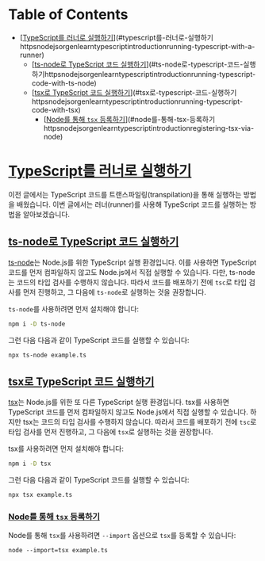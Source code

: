 # Table of Contents

- [[TypeScript를 러너로 실행하기](https://nodejs.org/en/learn/typescript/introduction#running-typescript-with-a-runner)](#typescript를-러너로-실행하기httpsnodejsorgenlearntypescriptintroductionrunning-typescript-with-a-runner)
  - [[ts-node로 TypeScript 코드 실행하기](https://nodejs.org/en/learn/typescript/introduction#running-typescript-code-with-ts-node)](#ts-node로-typescript-코드-실행하기httpsnodejsorgenlearntypescriptintroductionrunning-typescript-code-with-ts-node)
  - [[tsx로 TypeScript 코드 실행하기](https://nodejs.org/en/learn/typescript/introduction#running-typescript-code-with-tsx)](#tsx로-typescript-코드-실행하기httpsnodejsorgenlearntypescriptintroductionrunning-typescript-code-with-tsx)
    - [[Node를 통해 `tsx` 등록하기](https://nodejs.org/en/learn/typescript/introduction#registering-tsx-via-node)](#node를-통해-tsx-등록하기httpsnodejsorgenlearntypescriptintroductionregistering-tsx-via-node)

# [TypeScript를 러너로 실행하기](https://nodejs.org/en/learn/typescript/introduction#running-typescript-with-a-runner)

이전 글에서는 TypeScript 코드를 트랜스파일링(transpilation)을 통해 실행하는 방법을 배웠습니다. 이번 글에서는 러너(runner)를 사용해 TypeScript 코드를 실행하는 방법을 알아보겠습니다.


## [ts-node로 TypeScript 코드 실행하기](https://nodejs.org/en/learn/typescript/introduction#running-typescript-code-with-ts-node)

[ts-node](https://typestrong.org/ts-node/)는 Node.js를 위한 TypeScript 실행 환경입니다. 이를 사용하면 TypeScript 코드를 먼저 컴파일하지 않고도 Node.js에서 직접 실행할 수 있습니다. 다만, ts-node는 코드의 타입 검사를 수행하지 않습니다. 따라서 코드를 배포하기 전에 `tsc`로 타입 검사를 먼저 진행하고, 그 다음에 `ts-node`로 실행하는 것을 권장합니다.

`ts-node`를 사용하려면 먼저 설치해야 합니다:

```bash
npm i -D ts-node
```

그런 다음 다음과 같이 TypeScript 코드를 실행할 수 있습니다:

```bash
npx ts-node example.ts
```


## [tsx로 TypeScript 코드 실행하기](https://nodejs.org/en/learn/typescript/introduction#running-typescript-code-with-tsx)

[tsx](https://tsx.is/)는 Node.js를 위한 또 다른 TypeScript 실행 환경입니다. tsx를 사용하면 TypeScript 코드를 먼저 컴파일하지 않고도 Node.js에서 직접 실행할 수 있습니다. 하지만 tsx는 코드의 타입 검사를 수행하지 않습니다. 따라서 코드를 배포하기 전에 `tsc`로 타입 검사를 먼저 진행하고, 그 다음에 `tsx`로 실행하는 것을 권장합니다.

tsx를 사용하려면 먼저 설치해야 합니다:

```bash
npm i -D tsx
```

그런 다음 다음과 같이 TypeScript 코드를 실행할 수 있습니다:

```bash
npx tsx example.ts
```


### [Node를 통해 `tsx` 등록하기](https://nodejs.org/en/learn/typescript/introduction#registering-tsx-via-node)

Node를 통해 `tsx`를 사용하려면 `--import` 옵션으로 `tsx`를 등록할 수 있습니다:

```shell
node --import=tsx example.ts
```


